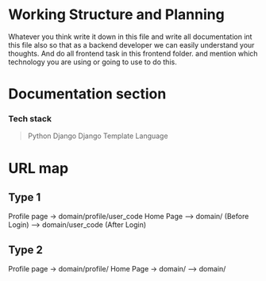 # Working Structure and Planning
Whatever you think write it down in this file and write all documentation int this file also so that as a backend developer we can easily understand your thoughts. And do all frontend task in this frontend folder. and mention which technology you are using or going to use to do this.

# Documentation section
### Tech stack 
> Python 
> Django 
> Django Template Language 



# URL map 
## Type 1
Profile page -> domain/profile/user_code
Home Page --> domain/           (Before Login)
          --> domain/user_code  (After Login)
## Type 2 
Profile page -> domain/profile/
Home Page -> domain/
         --> domain/